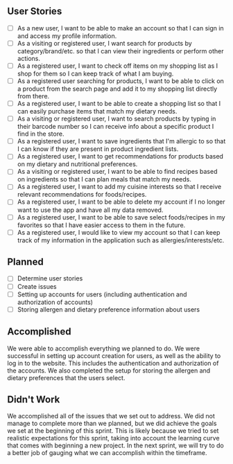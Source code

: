 ## User Stories
- [ ] As a new user, I want to be able to make an account so that I can sign in and access my profile information.
- [ ] As a visiting or registered user, I want search for products by category/brand/etc. so that I can view their ingredients or perform other actions.
- [ ] As a registered user, I want to check off items on my shopping list as I shop for them so I can keep track of what I am buying.
- [ ] As a registered user searching for products, I want to be able to click on a product from the search page and add it to my shopping list directly from there.
- [ ] As a registered user, I want to be able to create a shopping list so that I can easily purchase items that match my dietary needs.
- [ ] As a visiting or registered user, I want to search products by typing in their barcode number so I can receive info about a specific product I find in the store.
- [ ] As a registered user, I want to save ingredients that I'm allergic to so that I can know if they are present in product ingredient lists.
- [ ] As a registered user, I want to get recommendations for products based on my dietary and nutritional preferences.
- [ ] As a visiting or registered user, I want to be able to find recipes based on ingredients so that I can plan meals that match my needs.
- [ ] As a registered user, I want to add my cuisine interests so that I receive relevant recommendations for foods/recipes.
- [ ] As a registered user, I want to be able to delete my account if I no longer want to use the app and have all my data removed.
- [ ] As a registered user, I want to be able to save select foods/recipes in my favorites so that I have easier access to them in the future.
- [ ] As a registered user, I would like to view my account so that I can keep track of my information in the application such as allergies/interests/etc.
## Planned
- [ ] Determine user stories
- [ ] Create issues
- [ ] Setting up accounts for users (including authentication and authorization of accounts)
- [ ] Storing allergen and dietary preference information about users
## Accomplished
We were able to accomplish everything we planned to do. We were successful in setting up account creation for users, as well as the ability to log in to the website. This includes the authentication and authorization of the accounts. We also completed the setup for storing the allergen and dietary preferences that the users select.
## Didn't Work
We accomplished all of the issues that we set out to address. We did not manage to complete more than we planned, but we did achieve the goals we set at the beginning of this sprint. This is likely because we tried to set realistic expectations for this sprint, taking into account the learning curve that comes with beginning a new project. In the next sprint, we will try to do a better job of gauging what we can accomplish within the timeframe.
